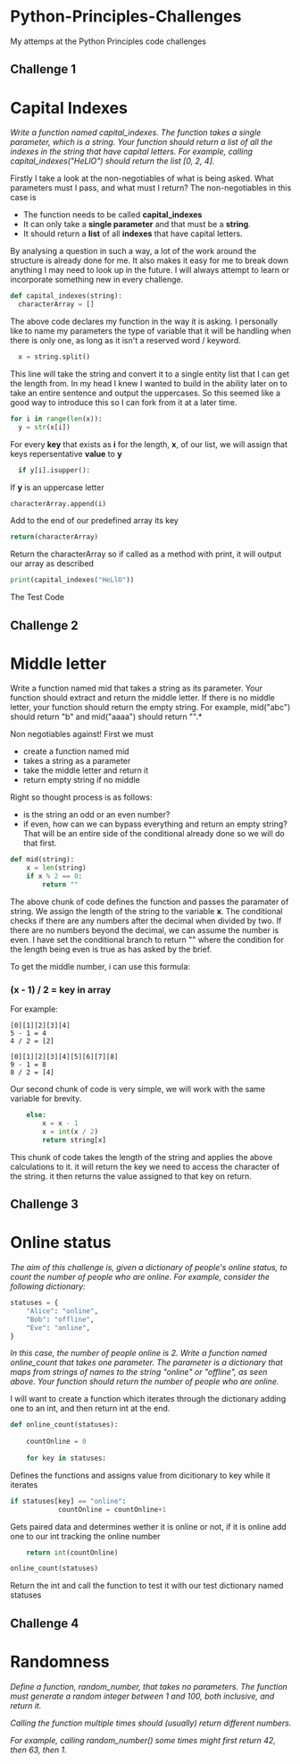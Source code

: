 # Python-Principles-Challenges
My attemps at the Python Principles code challenges

## Challenge 1 ##
# Capital Indexes #
*Write a function named capital_indexes. The function takes a single parameter, which is a string. Your function should return a list of all the indexes in the string that have capital letters. For example, calling capital_indexes("HeLlO") should return the list [0, 2, 4].*


Firstly I take a look at the non-negotiables of what is being asked. What parameters must I pass, and what must I return?
The non-negotiables in this case is 
* The function needs to be called **capital_indexes**
* It can only take a **single parameter** and that must be a **string**.
* It should return a **list** of all **indexes** that have capital letters.

By analysing a question in such a way, a lot of the work around the structure is already done for me. It also makes it easy for me to break down anything I may need to look up in the future. I will always attempt to learn or incorporate something new in every challenge.

```python
def capital_indexes(string):
  characterArray = []
```
The above code declares my function in the way it is asking. I personally like to name my parameters the type of variable that it will be handling when there is only one, as long as it isn't a reserved word / keyword.

```python
  x = string.split()
```

This line will take the string and convert it to a single entity list that I can get the length from. In my head I knew I wanted to build in the ability later on to take an entire sentence and output the uppercases. So this seemed like a good way to introduce this so I can fork from it at a later time.

```python
for i in range(len(x)):
  y = str(x[i])
```

For every **key** that exists as **i** for the length, **x**, of our list, we will assign that keys repersentative **value** to **y**

```python
  if y[i].isupper():
```

If **y** is an uppercase letter

```python
characterArray.append(i)
```

Add to the end of our predefined array its key

```python
return(characterArray)
```
Return the characterArray so if called as a method with print, it will output our array as described

```python
print(capital_indexes("HeLlO"))
```

The Test Code



## Challenge 2 ##
# Middle letter #
Write a function named mid that takes a string as its parameter. Your function should extract and return the middle letter. If there is no middle letter, your function should return the empty string. For example, mid("abc") should return "b" and mid("aaaa") should return "".*

Non negotiables against! First we must
* create a function named mid
* takes a string as a parameter
* take the middle letter and return it
* return empty string if no middle

Right so thought process is as follows:
* is the string an odd or an even number? 
* if even, how can we can bypass everything and return an empty string?
That will be an entire side of the conditional already done so we will do that first.


```python
def mid(string):
    x = len(string)
    if x % 2 == 0:
        return ""
 ```
 
 The above chunk of code defines the function and passes the paramater of string. We assign the length of the string to the variable **x**. The conditional checks if there are any numbers after the decimal when divided by two. If there are no numbers beyond the decimal, we can assume the number is even. I have set the conditional branch to return "" where the condition for the length being even is true as has asked by the brief.


To get the middle number, i can use this formula:
 
 ### (x - 1) / 2 = key in array ###
 
 For example:
 
```
[0][1][2][3][4] 
5 - 1 = 4
4 / 2 = [2]
```
 
```
[0][1][2][3][4][5][6][7][8]
9 - 1 = 8
8 / 2 = [4]
```

Our second chunk of code is very simple, we will work with the same variable for brevity.

```python
    else:
        x = x - 1
        x = int(x / 2)
        return string[x]
```
This chunk of code takes the length of the string and applies the above calculations to it. it will return the key we need to access the character of the string. it then returns the value assigned to that key on return.

## Challenge 3 ##

# Online status #
*The aim of this challenge is, given a dictionary of people's online status, to count the number of people who are online. For example, consider the following dictionary:*

```python
statuses = {
    "Alice": "online",
    "Bob": "offline",
    "Eve": "online",
}
```

*In this case, the number of people online is 2. Write a function named online_count that takes one parameter. The parameter is a dictionary that maps from strings of names to the string "online" or "offline", as seen above. Your function should return the number of people who are online.*

I will want to create a function which iterates through the dictionary adding one to an int, and then return int at the end.

```python
def online_count(statuses):
    
    countOnline = 0
    
    for key in statuses:
```

Defines the functions and assigns value from dicitionary to key while it iterates

```python
if statuses[key] == "online":
            countOnline = countOnline+1
```
Gets paired data and determines wether it is online or not, if it is online add one to our int tracking the online number


```python
    return int(countOnline)

online_count(statuses)
```
Return the int and call the function to test it with our test dictionary named statuses




## Challenge 4 ##
# Randomness #
*Define a function, random_number, that takes no parameters. The function must generate a random integer between 1 and 100, both inclusive, and return it.*

*Calling the function multiple times should (usually) return different numbers.*

*For example, calling random_number() some times might first return 42, then 63, then 1.*
